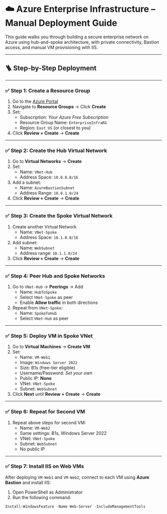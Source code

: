 # ☁️ Azure Enterprise Infrastructure – Manual Deployment Guide

This guide walks you through building a secure enterprise network on Azure using hub-and-spoke architecture, with private connectivity, Bastion access, and manual VM provisioning with IIS.

---

## 🪜 Step-by-Step Deployment

---

### ✅ Step 1: Create a Resource Group
1. Go to the [Azure Portal](https://portal.azure.com)
2. Navigate to **Resource Groups** → Click **Create**
3. Set:
   - Subscription: *Your Azure Free Subscription*
   - Resource Group Name: `EnterpriseInfraRG`
   - Region: `East US` (or closest to you)
4. Click **Review + Create** → **Create**

---

### ✅ Step 2: Create the Hub Virtual Network
1. Go to **Virtual Networks** → **Create**
2. Set:
   - Name: `VNet-Hub`
   - Address Space: `10.0.0.0/16`
3. Add a subnet:
   - Name: `AzureBastionSubnet`
   - Address Range: `10.0.1.0/24`
4. Click **Review + Create** → **Create**

---

### ✅ Step 3: Create the Spoke Virtual Network
1. Create another Virtual Network
   - Name: `VNet-Spoke`
   - Address Space: `10.1.0.0/16`
2. Add subnet:
   - Name: `WebSubnet`
   - Address range: `10.1.1.0/24`
3. Click **Review + Create** → **Create**

---

### ✅ Step 4: Peer Hub and Spoke Networks
1. Go to `VNet-Hub` → **Peerings** → Add
   - Name: `HubToSpoke`
   - Select `VNet-Spoke` as peer
   - Enable **Allow traffic** in both directions
2. Repeat from `VNet-Spoke`:
   - Name: `SpokeToHub`
   - Select `VNet-Hub` as peer

---

### ✅ Step 5: Deploy VM in Spoke VNet
1. Go to **Virtual Machines** → **Create VM**
2. Set:
   - Name: `VM-Web1`
   - Image: `Windows Server 2022`
   - Size: B1s (free-tier eligible)
   - Username/Password: *Set your own*
   - Public IP: **None**
   - VNet: `VNet-Spoke`
   - Subnet: `WebSubnet`
3. Click **Next** until **Review + Create** → **Create**

---

### ✅ Step 6: Repeat for Second VM
1. Repeat above steps for second VM:
   - Name: `VM-Web2`
   - Same settings: B1s, Windows Server 2022
   - VNet: `VNet-Spoke`
   - Subnet: `WebSubnet`
   - No public IP

---

### ✅ Step 7: Install IIS on Web VMs

After deploying `VM-Web1` and `VM-Web2`, connect to each VM using **Azure Bastion** and install IIS:

1. Open PowerShell as Administrator
2. Run the following command:

```powershell
Install-WindowsFeature -Name Web-Server -IncludeManagementTools




